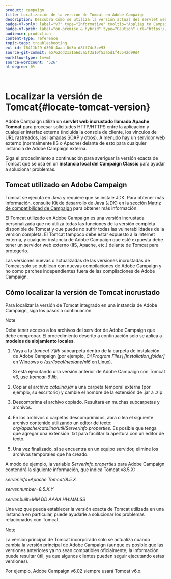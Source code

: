 ```yaml
---
product: campaign
title: Localización de la versión de Tomcat en Adobe Campaign
description: Descubra cómo se utiliza la versión actual del servlet web integrado Tomcat en una instancia de Adobe Campaign
badge-v7-only: label="v7" type="Informative" tooltip="Applies to Campaign Classic v7 only"
badge-v7-prem: label="on-premise & hybrid" type="Caution" url="https://experienceleague.adobe.com/docs/campaign-classic/using/installing-campaign-classic/architecture-and-hosting-models/hosting-models-lp/hosting-models.html?lang=en" tooltip="Applies to on-premise and hybrid deployments only"
audience: production
content-type: reference
topic-tags: troubleshooting
exl-id: 76411b29-d300-4aaa-8d3b-d8ff74c3ce93
source-git-commit: a5762cd21a1a6d5a5f3a10f53a5d1f43542d99d4
workflow-type: tm+mt
source-wordcount: '526'
ht-degree: 0%

---
```


# Localizar la versión de Tomcat{#locate-tomcat-version}



Adobe Campaign utiliza un **servlet web incrustado llamado Apache Tomcat** para procesar solicitudes HTTP/HTTPS entre la aplicación y cualquier interfaz externa (incluida la consola de cliente, los vínculos de URL rastreados, las llamadas SOAP y otros). A menudo hay un servidor web externo (normalmente IIS o Apache) delante de esto para cualquier instancia de Adobe Campaign externa.

Siga el procedimiento a continuación para averiguar la versión exacta de Tomcat que se usa en un **instancia local del Campaign Classic** para ayudar a solucionar problemas.

## Tomcat utilizado en Adobe Campaign

Tomcat se ejecuta en Java y requiere que se instale JDK. Para obtener más información, consulte Kit de desarrollo de Java (JDK) en la sección [Matriz de compatibilidad de Campaign](../../rn/using/compatibility-matrix.md) para obtener más información.

El Tomcat utilizado en Adobe Campaign es una versión incrustada personalizada que no utiliza todas las funciones de la versión completa disponible de Tomcat y que puede no sufrir todas las vulnerabilidades de la versión completa. El Tomcat tampoco debe estar expuesto a la Internet externa, y cualquier instancia de Adobe Campaign que esté expuesta debe tener un servidor web externo (IIS, Apache, etc.) delante de Tomcat para protegerlo.

Las versiones nuevas o actualizadas de las versiones incrustadas de Tomcat solo se publican con nuevas compilaciones de Adobe Campaign y no como parches independientes fuera de las compilaciones de Adobe Campaign.

## Cómo localizar la versión de Tomcat incrustado

Para localizar la versión de Tomcat integrado en una instancia de Adobe Campaign, siga los pasos a continuación.

>[!NOTE]
>
>Debe tener acceso a los archivos del servidor de Adobe Campaign que debe comprobar. El procedimiento descrito a continuación solo se aplica a **modelos de alojamiento locales**.

1. Vaya a la *\tomcat-7\lib* subcarpeta dentro de la carpeta de instalación de Adobe Campaign (por ejemplo, *C:\Program Files\ [Installation_folder]* en Windows o */usr/local/neolane/nl6* en Linux).

   Si está ejecutando una versión anterior de Adobe Campaign con Tomcat v6, use *\tomcat-6\lib*.

1. Copiar el archivo *catalina.jar* a una carpeta temporal externa (por ejemplo, su escritorio) y cambie el nombre de la extensión de .jar a .zip.

1. Descomprima el archivo copiado. Resultará en muchas subcarpetas y archivos.

1. En los archivos o carpetas descomprimidos, abra o lea el siguiente archivo contenido utilizando un editor de texto: *org/apache/catalina/util/ServerInfo.properties*. Es posible que tenga que agregar una extensión .txt para facilitar la apertura con un editor de texto.

1. Una vez finalizado, si se encuentra en un equipo servidor, elimine los archivos temporales que ha creado.

A modo de ejemplo, la variable *ServerInfo.properties* para Adobe Campaign contendrá la siguiente información, que indica Tomcat v8.5.X:

*server.info=Apache Tomcat/8.5.X*

*server.number=8.5.X.Y*

*server.built=MM DD AAAA HH:MM:SS*

Una vez que pueda establecer la versión exacta de Tomcat utilizada en una instancia en particular, puede ayudarle a solucionar los problemas relacionados con Tomcat.

>[!NOTE]
>
>La versión principal de Tomcat incorporado solo se actualiza cuando cambia la versión principal de Adobe Campaign (aunque es posible que las versiones anteriores ya no sean compatibles oficialmente, la información puede resultar útil, ya que algunos clientes pueden seguir ejecutando estas versiones).
>
>Por ejemplo, Adobe Campaign v6.02 siempre usará Tomcat v6.x.
